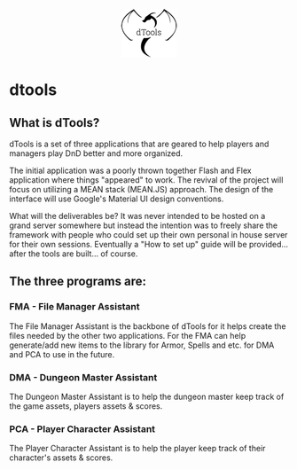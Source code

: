 <p align="center"><img src="https://github.com/foxglove1028/dtools/blob/master/logo.png" alt="dTools" /></p>
<h1>dtools</h1>
<h2>What is dTools?</h2>
dTools is a set of three applications that are geared to help players and managers play DnD better and more organized.

The initial application was a poorly thrown together Flash and Flex application where things "appeared" to work. The revival of the project will focus on utilizing a MEAN stack (MEAN.JS) approach. The design of the interface will use Google's Material UI design conventions.

What will the deliverables be? It was never intended to be hosted on a grand server somewhere but instead the intention was to freely share the framework with people who could set up their own personal in house server for their own sessions. Eventually a "How to set up" guide will be provided... after the tools are built... of course.

<h2>The three programs are:</h2>

<h3><strong>FMA</strong> - File Manager Assistant</h3>
The File Manager Assistant is the backbone of dTools for it helps create the files needed by the other two applications.
For the FMA can help generate/add new items to the library for Armor, Spells and etc. for DMA and PCA to use in the future.

<h3><strong>DMA</strong> - Dungeon Master Assistant</h3>
The Dungeon Master Assistant is to help the dungeon master keep track of the game assets, players assets & scores.

<h3><strong>PCA</strong> - Player Character Assistant</h3>
The Player Character Assistant is to help the player keep track of their character's assets & scores.
